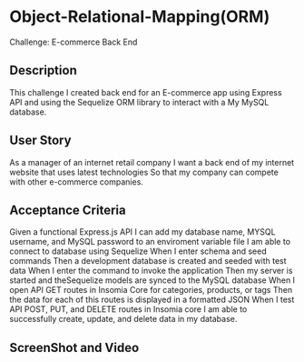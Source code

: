 # Object-Relational-Mapping(ORM)
Challenge: E-commerce Back End

## Description

This challenge I created back end for an  E-commerce app using Express API and using the Sequelize ORM library to interact with a My MySQL database.

## User Story

As a manager of an internet retail company
I want a back end of my internet website that uses latest technologies
So that my company can compete with other e-commerce companies.

## Acceptance Criteria
Given a functional Express.js API
I can add my database name, MYSQL username, and MySQL password to an enviroment variable file
I am able to connect to database using Sequelize
When I enter schema and seed commands
Then a  development database is created and seeded with test data
When I enter the command to invoke the application
Then my server is started and theSequelize models are synced to the MySQL database
When I open API GET routes in Insomia Core for categories, products, or tags
Then the data for each of this routes is displayed in a formatted JSON
When I test API POST, PUT, and DELETE routes in Insomia core
I am able to successfully create, update, and delete data in my database.

## ScreenShot and Video
